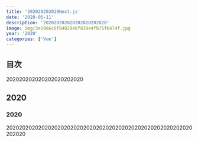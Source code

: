 ```yaml
---
title: '202020202020Next.js'
date: '2020-06-11'
description: '202020202020202020202020'
image: img/3e1966c6f8402946f839e4fb75f6474f.jpg
year: '2020'
categories: ['Vue']
---
```


## 目次

202020202020202020202020

## 2020

### 2020

2020202020202020202020202020202020202020202020202020202020202020